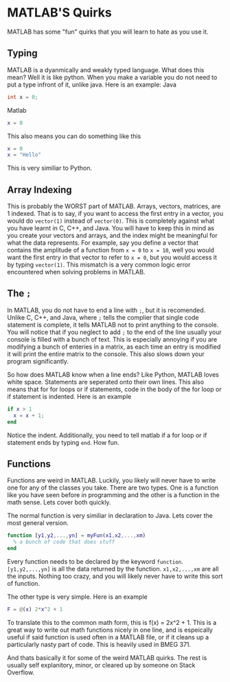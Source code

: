 # MATLAB'S Quirks

MATLAB has some "fun" quirks that you will learn to hate as you use it.

## Typing

MATLAB is a dyanmically and weakly typed language. What does this mean? Well it is like python. When you make a variable you do not need to put a type infront of it, unlike java. Here is an example:
Java
```java
int x = 0;
```
Matlab
```MATLAB
x = 0
```

This also means you can do something like this

```MATLAB
x = 0
x = "Hello"
```

This is very similiar to Python.

## Array Indexing

This is probably the WORST part of MATLAB. Arrays, vectors, matrices, are 1 indexed. That is to say, if you want to access the first entry in a vector, you would do `vector(1)` instead of `vector(0)`. This is completely against what you have learnt in C, C++, and Java. You will have to keep this in mind as you create your vectors and arrays, and the index might be meaningful for what the data represents. For example, say you define a vector that contains the amplitude of a function from `x = 0` to `x = 10`, well you would want the first entry in that vector to refer to `x = 0`, but you would access it by typing `vector(1)`. This mismatch is a very common logic error encountered when solving problems in MATLAB.

## The `;`

In MATLAB, you do not have to end a line with `;`, but it is recomended. Unlike C, C++, and Java, where `;` tells the complier that single code statement is complete, it tells MATLAB not to print anything to the console. You will notice that if you neglect to add `;` to the end of the line usually your console is filled with a bunch of text. This is especially annoying if you are modifying a bunch of enteries in a matrix, as each time an entry is modified it will print the entire matrix to the console. This also slows down your program significantly.

So how does MATLAB know when a line ends? Like Python, MATLAB loves white space. Statements are seperated onto their own lines. This also means that for for loops or if statements, code in the body of the for loop or if statement is indented. Here is an example
```MATLAB
if x > 1
  x = x + 1;
end
```
Notice the indent. Additionally, you need to tell matlab if a for loop or if statement ends by typing `end`. How fun.

## Functions

Functions are weird in MATLAB. Luckily, you likely will never have to write one for any of the classes you take. There are two types. One is a function like you have seen before in programming and the other is a function in the math sense. Lets cover both quickly.

The normal function is very similiar in declaration to Java. Lets cover the most general version.

```MATLAB
function [y1,y2,...,yn] = myFun(x1,x2,...,xm)
  % a bunch of code that does stuff
end
```

Every function needs to be declared by the keyword `function`. `[y1,y2,...,yn]` is all the data returned by the function. `x1,x2,...,xm` are all the inputs. Nothing too crazy, and you will likely never have to write this sort of function.

The other type is very simple. Here is an example

```MATLAB
F = @(x) 2*x^2 + 1
```

To translate this to the common math form, this is f(x) = 2x^2 + 1. This is a great way to write out math functions nicely in one line, and is espeically useful if said function is used often in a MATLAB file, or if it cleans up a particularly nasty part of code. This is heavily used in BMEG 371.



And thats basically it for some of the weird MATLAB quirks. The rest is usually self explanitory, minor, or cleared up by someone on Stack Overflow.
